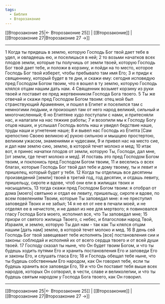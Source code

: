 ```yaml
---
tags:
  - Библия
  - Второзаконие
---
```

[[Второзаконие 25|← Второзаконие 25]] | [[Второзаконие]] | [[Второзаконие 27|Второзаконие 27 →]]

---
1 Когда ты придешь в землю, которую Господь Бог твой дает тебе в удел, и овладеешь ею, и поселишься в ней;
2 то возьми начатков всех плодов земли, которые ты получишь от земли твоей, которую Господь Бог твой дает тебе, и положи в корзину, и пойди на то место, которое Господь Бог твой изберет, чтобы пребывало там имя Его;
3 и приди к священнику, который будет в те дни, и скажи ему: сегодня исповедую пред Господом Богом твоим, что я вошел в ту землю, которую Господь клялся отцам нашим дать нам.
4 Священник возьмет корзину из руки твоей и поставит ее пред жертвенником Господа Бога твоего.
5 Ты же отвечай и скажи пред Господом Богом твоим: отец мой был странствующий Арамеянин, и пошел в Египет и поселился там с немногими людьми, и произошел там от него народ великий, сильный и многочисленный;
6 но Египтяне худо поступали с нами, и притесняли нас, и налагали на нас тяжкие работы;
7 и возопили мы к Господу Богу отцов наших, и услышал Господь вопль наш и увидел бедствие наше, труды наши и угнетение наше;
8 и вывел нас Господь из Египта [Сам крепостию Своею великою и] рукою сильною и мышцею простертою, великим ужасом, знамениями и чудесами,
9 и привел нас на место сие, и дал нам землю сию, землю, в которой течет молоко и мед;
10 итак вот, я принес начатки плодов от земли, которую Ты, Господи, дал мне, [от земли, где течет молоко и мед]. И поставь это пред Господом Богом твоим, и поклонись пред Господом Богом твоим,
11 и веселись о всех благах, которые Господь Бог твой дал тебе и дому твоему, ты и левит и пришелец, который будет у тебя.
12 Когда ты отделишь все десятины произведений [земли] твоей в третий год, год десятин, и отдашь левиту, пришельцу, сироте и вдове, чтоб они ели в жилищах твоих и насыщались,
13 тогда скажи пред Господом Богом твоим: я отобрал от дома [моего] святыню и отдал ее левиту, пришельцу, сироте и вдове, по всем повелениям Твоим, которые Ты заповедал мне: я не преступил заповедей Твоих и не забыл;
14 я не ел от нее в печали моей, и не отделял ее в нечистоте, и не давал из нее для мертвого; я повиновался гласу Господа Бога моего, исполнил все, что Ты заповедал мне;
15 призри от святого жилища Твоего, с небес, и благослови народ Твой, Израиля, и землю, которую Ты дал нам - так как Ты клялся отцам нашим [дать нам] землю, в которой течет молоко и мед.
16 В день сей Господь Бог твой завещевает тебе исполнять [все] постановления сии и законы: соблюдай и исполняй их от всего сердца твоего и от всей души твоей.
17 Господу сказал ты ныне, что Он будет твоим Богом, и что ты будешь ходить путями Его и хранить постановления Его и заповеди Его и законы Его, и слушать гласа Его;
18 и Господь обещал тебе ныне, что ты будешь собственным Его народом, как Он говорил тебе, если ты будешь хранить все заповеди Его,
19 и что Он поставит тебя выше всех народов, которых Он сотворил, в чести, славе и великолепии, и что ты будешь святым народом у Господа Бога твоего, как Он говорил.

---
[[Второзаконие 25|← Второзаконие 25]] | [[Второзаконие]] | [[Второзаконие 27|Второзаконие 27 →]]